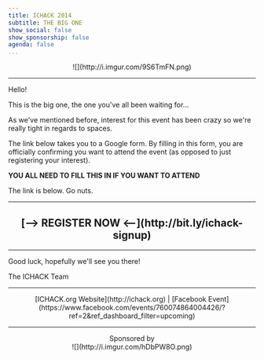 ```yaml
---
title: ICHACK 2014
subtitle: THE BIG ONE
show_social: false
show_sponsorship: false
agenda: false
...
```


<center>![](http://i.imgur.com/9S6TmFN.png)</center>

---

Hello!

This is the big one, the one you've all been waiting for...

As we've mentioned before, interest for this event has been crazy so we're really tight in regards to spaces.

The link below takes you to a Google form. By filling in this form, you are officially confirming you want to attend the event (as opposed to just registering your interest).

**YOU ALL NEED TO FILL THIS IN IF YOU WANT TO ATTEND**

The link is below. Go nuts.

---

<center><h2>[--> REGISTER NOW <--](http://bit.ly/ichack-signup)</h2></center>

---

Good luck, hopefully we'll see you there!

The ICHACK Team

---

<center>[ICHACK.org Website](http://ichack.org) | [Facebook Event](https://www.facebook.com/events/760074864004426/?ref=2&ref_dashboard_filter=upcoming)</center>

---

<center>
Sponsored by <br/>
![](http://i.imgur.com/hDbPW8O.png)
</center>
